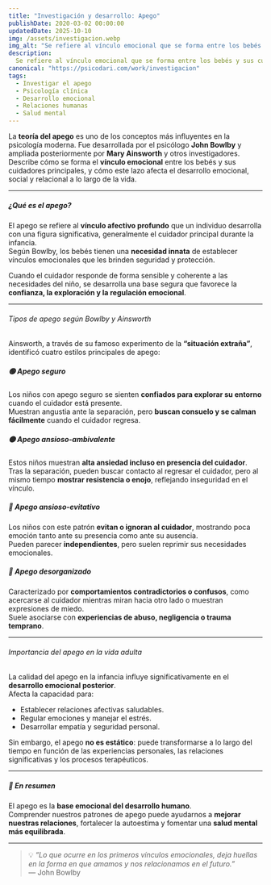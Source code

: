 ```yaml
---
title: "Investigación y desarrollo: Apego"
publishDate: 2020-03-02 00:00:00
updatedDate: 2025-10-10
img: /assets/investigacion.webp
img_alt: "Se refiere al vínculo emocional que se forma entre los bebés y sus cuidadores principales, y cómo este vínculo afecta al desarrollo emocional y social a lo largo de la vida."
description:
  Se refiere al vínculo emocional que se forma entre los bebés y sus cuidadores principales, y cómo este vínculo afecta al desarrollo emocional y social a lo largo de la vida.
canonical: "https://psicodari.com/work/investigacion"
tags:
  - Investigar el apego
  - Psicología clínica
  - Desarrollo emocional
  - Relaciones humanas
  - Salud mental
---
```


La **teoría del apego** es uno de los conceptos más influyentes en la psicología moderna. Fue desarrollada por el psicólogo **John Bowlby** y ampliada posteriormente por **Mary Ainsworth** y otros investigadores.  
Describe cómo se forma el **vínculo emocional** entre los bebés y sus cuidadores principales, y cómo este lazo afecta el desarrollo emocional, social y relacional a lo largo de la vida.

---

##### ¿Qué es el apego?

El apego se refiere al **vínculo afectivo profundo** que un individuo desarrolla con una figura significativa, generalmente el cuidador principal durante la infancia.  
Según Bowlby, los bebés tienen una **necesidad innata** de establecer vínculos emocionales que les brinden seguridad y protección.  

Cuando el cuidador responde de forma sensible y coherente a las necesidades del niño, se desarrolla una base segura que favorece la **confianza, la exploración y la regulación emocional**.

---

###### Tipos de apego según Bowlby y Ainsworth

Ainsworth, a través de su famoso experimento de la **“situación extraña”**, identificó cuatro estilos principales de apego:

##### 🟢 Apego seguro
Los niños con apego seguro se sienten **confiados para explorar su entorno** cuando el cuidador está presente.  
Muestran angustia ante la separación, pero **buscan consuelo y se calman fácilmente** cuando el cuidador regresa.

##### 🟡 Apego ansioso-ambivalente
Estos niños muestran **alta ansiedad incluso en presencia del cuidador**.  
Tras la separación, pueden buscar contacto al regresar el cuidador, pero al mismo tiempo **mostrar resistencia o enojo**, reflejando inseguridad en el vínculo.

##### 🔵 Apego ansioso-evitativo
Los niños con este patrón **evitan o ignoran al cuidador**, mostrando poca emoción tanto ante su presencia como ante su ausencia.  
Pueden parecer **independientes**, pero suelen reprimir sus necesidades emocionales.

##### 🔴 Apego desorganizado
Caracterizado por **comportamientos contradictorios o confusos**, como acercarse al cuidador mientras miran hacia otro lado o muestran expresiones de miedo.  
Suele asociarse con **experiencias de abuso, negligencia o trauma temprano**.

---

###### Importancia del apego en la vida adulta

La calidad del apego en la infancia influye significativamente en el **desarrollo emocional posterior**.  
Afecta la capacidad para:

- Establecer relaciones afectivas saludables.  
- Regular emociones y manejar el estrés.  
- Desarrollar empatía y seguridad personal.  

Sin embargo, el apego **no es estático**: puede transformarse a lo largo del tiempo en función de las experiencias personales, las relaciones significativas y los procesos terapéuticos.

---

##### 🌱 En resumen

El apego es la **base emocional del desarrollo humano**.  
Comprender nuestros patrones de apego puede ayudarnos a **mejorar nuestras relaciones**, fortalecer la autoestima y fomentar una **salud mental más equilibrada**.

---

> 💡 *“Lo que ocurre en los primeros vínculos emocionales, deja huellas en la forma en que amamos y nos relacionamos en el futuro.”*  
> — John Bowlby



